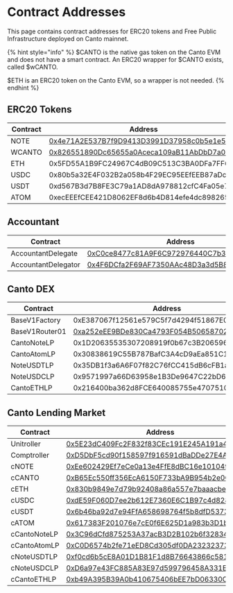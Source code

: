 # Contract Addresses

This page contains contract addresses for ERC20 tokens and Free Public Infrastructure deployed on Canto mainnet.

{% hint style="info" %}
$CANTO is the native gas token on the Canto EVM and does not have a smart contract. An ERC20 wrapper for $CANTO exists, called $wCANTO.

$ETH is an ERC20 token on the Canto EVM, so a wrapper is not needed.
{% endhint %}

## ERC20 Tokens

| Contract | Address                                                                                                                        |
| -------- | ------------------------------------------------------------------------------------------------------------------------------ |
| NOTE     | [0x4e71A2E537B7f9D9413D3991D37958c0b5e1e503](https://evm.explorer.canto.io/address/0x4e71A2E537B7f9D9413D3991D37958c0b5e1e503) |
| WCANTO   | [0x826551890Dc65655a0Aceca109aB11AbDbD7a07B](https://evm.explorer.canto.io/address/0x826551890Dc65655a0Aceca109aB11AbDbD7a07B) |
| ETH      | 0x5FD55A1B9FC24967C4dB09C513C3BA0DFa7FF687                                                                                     |
| USDC     | 0x80b5a32E4F032B2a058b4F29EC95EEfEEB87aDcd                                                                                     |
| USDT     | 0xd567B3d7B8FE3C79a1AD8dA978812cfC4Fa05e75                                                                                     |
| ATOM     | 0xecEEEfCEE421D8062EF8d6b4D814efe4dc898265                                                                                     |

## Accountant

| Contract            | Address                                                                                                                        |
| ------------------- | ------------------------------------------------------------------------------------------------------------------------------ |
| AccountantDelegate  | [0xC0ce8477c81A9F6C972976440C7b3305C37432f3](https://evm.explorer.canto.io/address/0xC0ce8477c81A9F6C972976440C7b3305C37432f3) |
| AccountantDelegator | [0x4F6DCfa2F69AF7350AAc48D3a3d5B8D03b5378AA](https://evm.explorer.canto.io/address/0x4F6DCfa2F69AF7350AAc48D3a3d5B8D03b5378AA) |

## Canto DEX

| Contract       | Address                                                                                                                        |
| -------------- | ------------------------------------------------------------------------------------------------------------------------------ |
| BaseV1Factory  | 0xE387067f12561e579C5f7d4294f51867E0c1cFba                                                                                     |
| BaseV1Router01 | [0xa252eEE9BDe830Ca4793F054B506587027825a8e](https://evm.explorer.canto.io/address/0xa252eEE9BDe830Ca4793F054B506587027825a8e) |
| CantoNoteLP    | 0x1D20635535307208919f0b67c3B2065965A85aA9                                                                                     |
| CantoAtomLP    | 0x30838619C55B787BafC3A4cD9aEa851C1cfB7b19                                                                                     |
| NoteUSDTLP     | 0x35DB1f3a6A6F07f82C76fCC415dB6cFB1a7df833                                                                                     |
| NoteUSDCLP     | 0x9571997a66D63958e1B3De9647C22bD6b9e7228c                                                                                     |
| CantoETHLP     | 0x216400ba362d8FCE640085755e47075109718C8B                                                                                     |

## Canto Lending Market

| Contract     | Address                                                                                                                        |
| ------------ | ------------------------------------------------------------------------------------------------------------------------------ |
| Unitroller   | [0x5E23dC409Fc2F832f83CEc191E245A191a4bCc5C](https://evm.explorer.canto.io/address/0x5E23dC409Fc2F832f83CEc191E245A191a4bCc5C) |
| Comptroller  | [0xD5DbF5cd90f158597f916591dBaDDe27E4A4d4Cf](https://evm.explorer.canto.io/address/0xD5DbF5cd90f158597f916591dBaDDe27E4A4d4Cf) |
| cNOTE        | [0xEe602429Ef7eCe0a13e4FfE8dBC16e101049504C](https://evm.explorer.canto.io/address/0xEe602429Ef7eCe0a13e4FfE8dBC16e101049504C) |
| cCANTO       | [0xB65Ec550ff356EcA6150F733bA9B954b2e0Ca488](https://evm.explorer.canto.io/address/0xB65Ec550ff356EcA6150F733bA9B954b2e0Ca488) |
| cETH         | [0x830b9849e7d79b92408a86a557e7baaacbec6030](https://evm.explorer.canto.io/address/0x830b9849E7D79B92408a86A557e7baAACBeC6030) |
| cUSDC        | [0xdE59F060D7ee2b612E7360E6C1B97c4d8289Ca2e](https://evm.explorer.canto.io/address/0xdE59F060D7ee2b612E7360E6C1B97c4d8289Ca2e) |
| cUSDT        | [0x6b46ba92d7e94FfA658698764f5b8dfD537315A9](https://evm.explorer.canto.io/address/0x6b46ba92d7e94FfA658698764f5b8dfD537315A9) |
| cATOM        | [0x617383F201076e7cE0f6E625D1a983b3D1bd277A](https://evm.explorer.canto.io/address/0x617383F201076e7cE0f6E625D1a983b3D1bd277A) |
| cCantoNoteLP | [0x3C96dCfd875253A37acB3D2B102b6f328349b16B](https://evm.explorer.canto.io/address/0x3C96dCfd875253A37acB3D2B102b6f328349b16B) |
| cCantoAtomLP | [0xC0D6574b2fe71eED8Cd305df0DA2323237322557](https://evm.explorer.canto.io/address/0xC0D6574b2fe71eED8Cd305df0DA2323237322557) |
| cNoteUSDTLP  | [0xf0cd6b5cE8A01D1B81F1d8B76643866c5816b49F](https://evm.explorer.canto.io/address/0xf0cd6b5cE8A01D1B81F1d8B76643866c5816b49F) |
| cNoteUSDCLP  | [0xD6a97e43FC885A83E97d599796458A331E580800](https://evm.explorer.canto.io/address/0xD6a97e43FC885A83E97d599796458A331E580800) |
| cCantoETHLP  | [0xb49A395B39A0b410675406bEE7bD06330CB503E3](https://evm.explorer.canto.io/address/0xb49A395B39A0b410675406bEE7bD06330CB503E3) |

